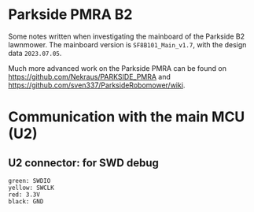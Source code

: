 # Parkside PMRA B2

Some notes written when investigating the mainboard of the Parkside B2 lawnmower. The mainboard version is `SF8B101_Main_v1.7`, with the design data `2023.07.05`.

Much more advanced work on the Parkside PMRA can be found on https://github.com/Nekraus/PARKSIDE_PMRA and https://github.com/sven337/ParksideRobomower/wiki. 

# Communication with the main MCU (U2)

## U2 connector: for SWD debug

	green: SWDIO
	yellow: SWCLK
	red: 3.3V
	black: GND

